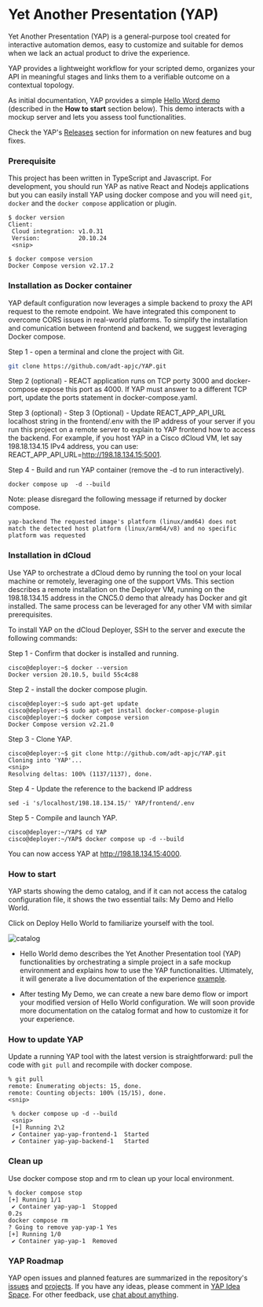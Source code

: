 # Yet Another Presentation (YAP)

Yet Another Presentation (YAP) is a general-purpose tool created for interactive automation demos, easy to customize and suitable for demos when we lack an actual product to drive the experience.

YAP provides a lightweight workflow for your scripted demo, organizes your API in meaningful stages and links them to a verifiable outcome on a contextual topology.

As initial documentation, YAP provides a simple [Hello Word demo](<https://storage.googleapis.com/yap_hello_world/YAP%20Hello%20World%20(1.1.0).pdf>) (described in the **How to start** section below). This demo interacts with a mockup server and lets you assess tool functionalities.

Check the YAP's [Releases](https://github.com/adt-apjc/YAP/releases) section for information on new features and bug fixes.

### Prerequisite

This project has been written in TypeScript and Javascript.
For development, you should run YAP as native React and Nodejs applications but you can easily install YAP using docker compose and you will need `git`, `docker` and the `docker compose` application or plugin.

```
$ docker version
Client:
 Cloud integration: v1.0.31
 Version:           20.10.24
 <snip>

$ docker compose version
Docker Compose version v2.17.2
```

### Installation as Docker container

YAP default configuration now leverages a simple backend to proxy the API request to the remote endpoint. We have integrated this component to overcome CORS issues in real-world platforms.
To simplify the installation and comunication between frontend and backend, we suggest leveraging Docker compose.

Step 1 - open a terminal and clone the project with Git.

```bash
git clone https://github.com/adt-apjc/YAP.git
```

Step 2 (optional) - REACT application runs on TCP porty 3000 and docker-compose expose this port as 4000. If YAP must answer to a different TCP port, update the ports statement in docker-compose.yaml.

Step 3 (optional) - Step 3 (Optional) - Update REACT_APP_API_URL localhost string in the frontend/.env with the IP address of your server if you run this project on a remote server to explain to YAP frontend how to access the backend.
For example, if you host YAP in a Cisco dCloud VM, let say 198.18.134.15 IPv4 address, you can use: REACT_APP_API_URL=http://198.18.134.15:5001.

Step 4 - Build and run YAP container (remove the -d to run interactively).

```
docker compose up  -d --build
```

Note: please disregard the following message if returned by docker compose.

```
yap-backend The requested image's platform (linux/amd64) does not match the detected host platform (linux/arm64/v8) and no specific platform was requested
```

### Installation in dCloud

Use YAP to orchestrate a dCloud demo by running the tool on your local machine or remotely, leveraging one of the support VMs. This section describes a remote installation on the Deployer VM, running on the 198.18.134.15 address in the CNC5.0 demo that already has Docker and git installed. The same process can be leveraged for any other VM with similar prerequisites.

To install YAP on the dCloud Deployer, SSH to the server and execute the following commands:

Step 1 - Confirm that docker is installed and running.

```
cisco@deployer:~$ docker --version
Docker version 20.10.5, build 55c4c88
```

Step 2 - install the docker compose plugin.

```
cisco@deployer:~$ sudo apt-get update
cisco@deployer:~$ sudo apt-get install docker-compose-plugin
cisco@deployer:~$ docker compose version
Docker Compose version v2.21.0
```

Step 3 - Clone YAP.

```
cisco@deployer:~$ git clone http://github.com/adt-apjc/YAP.git
Cloning into 'YAP'...
<snip>
Resolving deltas: 100% (1137/1137), done.
```

Step 4 - Update the reference to the backend IP address

```
sed -i 's/localhost/198.18.134.15/' YAP/frontend/.env
```

Step 5 - Compile and launch YAP.

```
cisco@deployer:~/YAP$ cd YAP
cisco@deployer:~/YAP$ docker compose up -d --build
```

You can now access YAP at http://198.18.134.15:4000.

### How to start

YAP starts showing the demo catalog, and if it can not access the catalog configuration file, it shows the two essential tails: My Demo and Hello World.

Click on Deploy Hello World to familiarize yourself with the tool.

![catalog](https://storage.googleapis.com/yap_hello_world/catalog.png)

-  Hello World demo describes the Yet Another Presentation tool (YAP) functionalities by orchestrating a simple project in a safe mockup environment and explains how to use the YAP functionalities. Ultimately, it will generate a live documentation of the experience [example](<https://storage.googleapis.com/yap_hello_world/YAP%20Hello%20World%20(1.1.0).pdf>).

-  After testing My Demo, we can create a new bare demo flow or import your modified version of Hello World configuration.
   We will soon provide more documentation on the catalog format and how to customize it for your experience.

### How to update YAP

Update a running YAP tool with the latest version is straightforward: pull the code with `git pull` and recompile with docker compose.

```
% git pull
remote: Enumerating objects: 15, done.
remote: Counting objects: 100% (15/15), done.
<snip>

 % docker compose up -d --build
 <snip>
 [+] Running 2\2
 ✔ Container yap-yap-frontend-1  Started
 ✔ Container yap-yap-backend-1   Started

```

### Clean up

Use docker compose stop and rm to clean up your local environment.

```
% docker compose stop
[+] Running 1/1
 ✔ Container yap-yap-1  Stopped                                                                                                                                                                  0.2s
docker compose rm
? Going to remove yap-yap-1 Yes
[+] Running 1/0
 ✔ Container yap-yap-1  Removed

```

### YAP Roadmap

YAP open issues and planned features are summarized in the repository's [issues](https://github.com/adt-apjc/YAP/issues) and [projects](https://github.com/adt-apjc/YAP/projects?query=is%3Aopen).
If you have any ideas, please comment in [YAP Idea Space](https://github.com/adt-apjc/YAP/discussions/152). For other feedback, use [chat about anything](https://github.com/adt-apjc/YAP/discussions/141).
